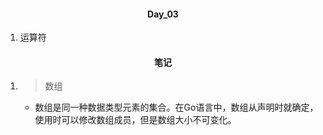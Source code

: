 #### <center>Day_03</center>

1. 运算符

#### <center>笔记</center>
1. > 数组
	- 数组是同一种数据类型元素的集合。在Go语言中，数组从声明时就确定，使用时可以修改数组成员，但是数组大小不可变化。